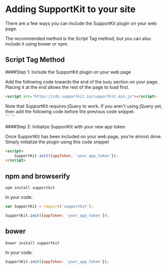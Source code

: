 # Adding SupportKit to your site

There are a few ways you can include the SupportKit plugin on your web page.

The recommended method is the Script Tag method, but you can also include it using bower or npm.

## Script Tag Method

####Step 1: Include the SupportKit plugin on your web page

Add the following code towards the end of the `body` section on your page. Placing it at the end allows the rest of the page to load first.

```html
<script src="https://cdn.supportkit.io/supportkit.min.js"></script>
```

<aside class="info">
    Note that SupportKit requires jQuery to work. If you aren't using jQuery yet, then add the following code before the previous code snippet.<br>
    ```
    <script src="https://ajax.googleapis.com/ajax/libs/jquery/2.1.0/jquery.min.js"></script>
    ```
</aside>

####Step 2: Initialize SupportKit with your new app token

Once SupportKit has been included on your web page, you're almost done. Simply initialize the plugin using this code snippet

```html
<script>
	SupportKit.init({appToken: 'your_app_token'});
</script>
```

## npm and browserify

```
npm install supportkit
```

In your code:

```javascript
var SupportKit = require('supportkit');

SupportKit.init({appToken: 'your_app_token'});
```

## bower

```
bower install supportkit
```

In your code:

```javascript
SupportKit.init({appToken: 'your_app_token'});
```